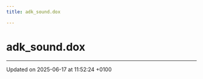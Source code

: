```yaml
---
title: adk_sound.dox

---
```


# adk_sound.dox








-------------------------------

Updated on 2025-06-17 at 11:52:24 +0100
